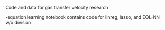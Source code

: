 Code and data for gas transfer velocity research

-equation learning notebook contains code for linreg, lasso, and EQL-NN w/o division
